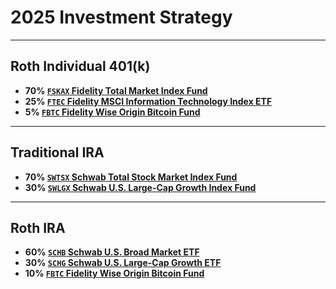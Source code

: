 # 2025 Investment Strategy

---
## Roth Individual 401(k)

- **70% [`FSKAX` Fidelity Total Market Index Fund](https://fundresearch.fidelity.com/mutual-funds/summary/315911693)**
- **25% [`FTEC` Fidelity MSCI Information Technology Index ETF](https://digital.fidelity.com/prgw/digital/research/quote/dashboard/summary?symbol=FTEC)**
- **5% [`FBTC` Fidelity Wise Origin Bitcoin Fund](https://digital.fidelity.com/prgw/digital/research/quote/dashboard/summary?symbol=FBTC)**

---
## Traditional IRA

- **70% [`SWTSX` Schwab Total Stock Market Index Fund](https://www.schwabassetmanagement.com/products/swtsx)**
- **30% [`SWLGX` Schwab U.S. Large-Cap Growth Index Fund](https://www.schwabassetmanagement.com/products/swlgx)**

---
## Roth IRA

- **60% [`SCHB` Schwab U.S. Broad Market ETF](https://www.schwabassetmanagement.com/products/schb)**
- **30% [`SCHG` Schwab U.S. Large-Cap Growth ETF](https://www.schwabassetmanagement.com/products/schg)**
- **10% [`FBTC` Fidelity Wise Origin Bitcoin Fund](https://digital.fidelity.com/prgw/digital/research/quote/dashboard/summary?symbol=FBTC)**